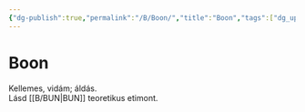 ```yaml
---
{"dg-publish":true,"permalink":"/B/Boon/","title":"Boon","tags":["dg_uploaded"],"created":"2023-11-22T01:00","updated":"2023-11-22T01:01"}
---
```



# Boon

Kellemes, vidám; áldás.  
Lásd [[B/BUN\|BUN]] teoretikus etimont.  